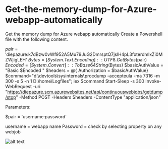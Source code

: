 # Get-the-memory-dump-for-Azure-webapp-automatically
Get the memory dump for Azure webapp automatically
Create a Powershell file with the following content.

$pair = '$diepazure:k7dBzw0vWf952A5Mu79JuG2DmrsptQ7jslH4pL3fxterdmlxZi0MZWjigLEH'
$Bytes = [System.Text.Encoding]::UTF8.GetBytes($pair)
$Encoded = [System.Convert]::ToBase64String($Bytes)
$basicAuthValue = "Basic $Encoded "
$headers = @{ Authorization = $basicAuthValue}
$command="d:\devtools\sysinternals\procdump -accepteula -ma 7316 -m 300 -s 5 -n 1 D:\home\Logfiles\";
iex $command
Start-Sleep -s 300
Invoke-WebRequest -uri "https://diepazure.scm.azurewebsites.net/api/continuouswebjobs/getdump/stop" -Method POST -Headers $headers -ContentType "application/json"

Parameters:

$pair = 'username:password'

username = webapp name
Password = check by selecting property on any webjob

![alt text](http://url/to/img.png)

